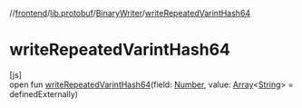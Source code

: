 //[frontend](../../../index.md)/[lib.protobuf](../index.md)/[BinaryWriter](index.md)/[writeRepeatedVarintHash64](write-repeated-varint-hash64.md)

# writeRepeatedVarintHash64

[js]\
open fun [writeRepeatedVarintHash64](write-repeated-varint-hash64.md)(field: [Number](https://kotlinlang.org/api/latest/jvm/stdlib/kotlin/-number/index.html), value: [Array](https://kotlinlang.org/api/latest/jvm/stdlib/kotlin/-array/index.html)&lt;[String](https://kotlinlang.org/api/latest/jvm/stdlib/kotlin/-string/index.html)&gt; = definedExternally)
